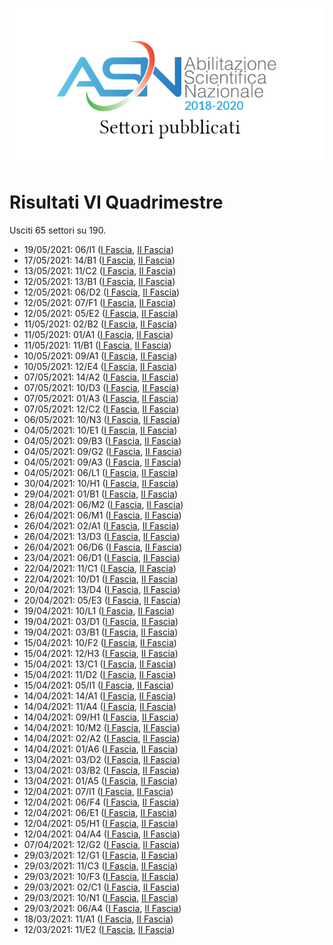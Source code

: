![logo](img/logo.png)

# Risultati VI Quadrimestre

Usciti 65 settori su 190.

- 19/05/2021: 06/I1 ([I Fascia](https://asn18.cineca.it/pubblico/miur/esito/06%252FI1/1/6), [II Fascia](https://asn18.cineca.it/pubblico/miur/esito/06%252FI1/2/6))
- 17/05/2021: 14/B1 ([I Fascia](https://asn18.cineca.it/pubblico/miur/esito/14%252FB1/1/6), [II Fascia](https://asn18.cineca.it/pubblico/miur/esito/14%252FB1/2/6))
- 13/05/2021: 11/C2 ([I Fascia](https://asn18.cineca.it/pubblico/miur/esito/11%252FC2/1/6), [II Fascia](https://asn18.cineca.it/pubblico/miur/esito/11%252FC2/2/6))
- 12/05/2021: 13/B1 ([I Fascia](https://asn18.cineca.it/pubblico/miur/esito/13%252FB1/1/6), [II Fascia](https://asn18.cineca.it/pubblico/miur/esito/13%252FB1/2/6))
- 12/05/2021: 06/D2 ([I Fascia](https://asn18.cineca.it/pubblico/miur/esito/06%252FD2/1/6), [II Fascia](https://asn18.cineca.it/pubblico/miur/esito/06%252FD2/2/6))
- 12/05/2021: 07/F1 ([I Fascia](https://asn18.cineca.it/pubblico/miur/esito/07%252FF1/1/6), [II Fascia](https://asn18.cineca.it/pubblico/miur/esito/07%252FF1/2/6))
- 12/05/2021: 05/E2 ([I Fascia](https://asn18.cineca.it/pubblico/miur/esito/05%252FE2/1/6), [II Fascia](https://asn18.cineca.it/pubblico/miur/esito/05%252FE2/2/6))
- 11/05/2021: 02/B2 ([I Fascia](https://asn18.cineca.it/pubblico/miur/esito/02%252FB2/1/6), [II Fascia](https://asn18.cineca.it/pubblico/miur/esito/02%252FB2/2/6))
- 11/05/2021: 01/A1 ([I Fascia](https://asn18.cineca.it/pubblico/miur/esito/01%252FA1/1/6), [II Fascia](https://asn18.cineca.it/pubblico/miur/esito/01%252FA1/2/6))
- 11/05/2021: 11/B1 ([I Fascia](https://asn18.cineca.it/pubblico/miur/esito/11%252FB1/1/6), [II Fascia](https://asn18.cineca.it/pubblico/miur/esito/11%252FB1/2/6))
- 10/05/2021: 09/A1 ([I Fascia](https://asn18.cineca.it/pubblico/miur/esito/09%252FA1/1/6), [II Fascia](https://asn18.cineca.it/pubblico/miur/esito/09%252FA1/2/6))
- 10/05/2021: 12/E4 ([I Fascia](https://asn18.cineca.it/pubblico/miur/esito/12%252FE4/1/6), [II Fascia](https://asn18.cineca.it/pubblico/miur/esito/12%252FE4/2/6))
- 07/05/2021: 14/A2 ([I Fascia](https://asn18.cineca.it/pubblico/miur/esito/14%252FA2/1/6), [II Fascia](https://asn18.cineca.it/pubblico/miur/esito/14%252FA2/2/6))
- 07/05/2021: 10/D3 ([I Fascia](https://asn18.cineca.it/pubblico/miur/esito/10%252FD3/1/6), [II Fascia](https://asn18.cineca.it/pubblico/miur/esito/10%252FD3/2/6))
- 07/05/2021: 01/A3 ([I Fascia](https://asn18.cineca.it/pubblico/miur/esito/01%252FA3/1/6), [II Fascia](https://asn18.cineca.it/pubblico/miur/esito/01%252FA3/2/6))
- 07/05/2021: 12/C2 ([I Fascia](https://asn18.cineca.it/pubblico/miur/esito/12%252FC2/1/6), [II Fascia](https://asn18.cineca.it/pubblico/miur/esito/12%252FC2/2/6))
- 06/05/2021: 10/N3 ([I Fascia](https://asn18.cineca.it/pubblico/miur/esito/10%252FN3/1/6), [II Fascia](https://asn18.cineca.it/pubblico/miur/esito/10%252FN3/2/6))
- 04/05/2021: 10/E1 ([I Fascia](https://asn18.cineca.it/pubblico/miur/esito/10%252FE1/1/6), [II Fascia](https://asn18.cineca.it/pubblico/miur/esito/10%252FE1/2/6))
- 04/05/2021: 09/B3 ([I Fascia](https://asn18.cineca.it/pubblico/miur/esito/09%252FB3/1/6), [II Fascia](https://asn18.cineca.it/pubblico/miur/esito/09%252FB3/2/6))
- 04/05/2021: 09/G2 ([I Fascia](https://asn18.cineca.it/pubblico/miur/esito/09%252FG2/1/6), [II Fascia](https://asn18.cineca.it/pubblico/miur/esito/09%252FG2/2/6))
- 04/05/2021: 09/A3 ([I Fascia](https://asn18.cineca.it/pubblico/miur/esito/09%252FA3/1/6), [II Fascia](https://asn18.cineca.it/pubblico/miur/esito/09%252FA3/2/6))
- 04/05/2021: 06/L1 ([I Fascia](https://asn18.cineca.it/pubblico/miur/esito/06%252FL1/1/6), [II Fascia](https://asn18.cineca.it/pubblico/miur/esito/06%252FL1/2/6))
- 30/04/2021: 10/H1 ([I Fascia](https://asn18.cineca.it/pubblico/miur/esito/10%252FH1/1/6), [II Fascia](https://asn18.cineca.it/pubblico/miur/esito/10%252FH1/2/6))
- 29/04/2021: 01/B1 ([I Fascia](https://asn18.cineca.it/pubblico/miur/esito/01%252FB1/1/6), [II Fascia](https://asn18.cineca.it/pubblico/miur/esito/01%252FB1/2/6))
- 28/04/2021: 06/M2 ([I Fascia](https://asn18.cineca.it/pubblico/miur/esito/06%252FM2/1/6), [II Fascia](https://asn18.cineca.it/pubblico/miur/esito/06%252FM2/2/6))
- 26/04/2021: 06/M1 ([I Fascia](https://asn18.cineca.it/pubblico/miur/esito/06%252FM1/1/6), [II Fascia](https://asn18.cineca.it/pubblico/miur/esito/06%252FM1/2/6))
- 26/04/2021: 02/A1 ([I Fascia](https://asn18.cineca.it/pubblico/miur/esito/02%252FA1/1/6), [II Fascia](https://asn18.cineca.it/pubblico/miur/esito/02%252FA1/2/6))
- 26/04/2021: 13/D3 ([I Fascia](https://asn18.cineca.it/pubblico/miur/esito/13%252FD3/1/6), [II Fascia](https://asn18.cineca.it/pubblico/miur/esito/13%252FD3/2/6))
- 26/04/2021: 06/D6 ([I Fascia](https://asn18.cineca.it/pubblico/miur/esito/06%252FD6/1/6), [II Fascia](https://asn18.cineca.it/pubblico/miur/esito/06%252FD6/2/6))
- 23/04/2021: 06/D1 ([I Fascia](https://asn18.cineca.it/pubblico/miur/esito/06%252FD1/1/6), [II Fascia](https://asn18.cineca.it/pubblico/miur/esito/06%252FD1/2/6))
- 22/04/2021: 11/C1 ([I Fascia](https://asn18.cineca.it/pubblico/miur/esito/11%252FC1/1/6), [II Fascia](https://asn18.cineca.it/pubblico/miur/esito/11%252FC1/2/6))
- 22/04/2021: 10/D1 ([I Fascia](https://asn18.cineca.it/pubblico/miur/esito/10%252FD1/1/6), [II Fascia](https://asn18.cineca.it/pubblico/miur/esito/10%252FD1/2/6))
- 20/04/2021: 13/D4 ([I Fascia](https://asn18.cineca.it/pubblico/miur/esito/13%252FD4/1/6), [II Fascia](https://asn18.cineca.it/pubblico/miur/esito/13%252FD4/2/6))
- 20/04/2021: 05/E3 ([I Fascia](https://asn18.cineca.it/pubblico/miur/esito/05%252FE3/1/6), [II Fascia](https://asn18.cineca.it/pubblico/miur/esito/05%252FE3/2/6))
- 19/04/2021: 10/L1 ([I Fascia](https://asn18.cineca.it/pubblico/miur/esito/10%252FL1/1/6), [II Fascia](https://asn18.cineca.it/pubblico/miur/esito/10%252FL1/2/6))
- 19/04/2021: 03/D1 ([I Fascia](https://asn18.cineca.it/pubblico/miur/esito/03%252FD1/1/6), [II Fascia](https://asn18.cineca.it/pubblico/miur/esito/03%252FD1/2/6))
- 19/04/2021: 03/B1 ([I Fascia](https://asn18.cineca.it/pubblico/miur/esito/03%252FB1/1/6), [II Fascia](https://asn18.cineca.it/pubblico/miur/esito/03%252FB1/2/6))
- 15/04/2021: 10/F2 ([I Fascia](https://asn18.cineca.it/pubblico/miur/esito/10%252FF2/1/6), [II Fascia](https://asn18.cineca.it/pubblico/miur/esito/10%252FF2/2/6))
- 15/04/2021: 12/H3 ([I Fascia](https://asn18.cineca.it/pubblico/miur/esito/12%252FH3/1/6), [II Fascia](https://asn18.cineca.it/pubblico/miur/esito/12%252FH3/2/6))
- 15/04/2021: 13/C1 ([I Fascia](https://asn18.cineca.it/pubblico/miur/esito/13%252FC1/1/6), [II Fascia](https://asn18.cineca.it/pubblico/miur/esito/13%252FC1/2/6))
- 15/04/2021: 11/D2 ([I Fascia](https://asn18.cineca.it/pubblico/miur/esito/11%252FD2/1/6), [II Fascia](https://asn18.cineca.it/pubblico/miur/esito/11%252FD2/2/6))
- 15/04/2021: 05/I1 ([I Fascia](https://asn18.cineca.it/pubblico/miur/esito/05%252FI1/1/6), [II Fascia](https://asn18.cineca.it/pubblico/miur/esito/05%252FI1/2/6))
- 14/04/2021: 14/A1 ([I Fascia](https://asn18.cineca.it/pubblico/miur/esito/14%252FA1/1/6), [II Fascia](https://asn18.cineca.it/pubblico/miur/esito/14%252FA1/2/6))
- 14/04/2021: 11/A4 ([I Fascia](https://asn18.cineca.it/pubblico/miur/esito/11%252FA4/1/6), [II Fascia](https://asn18.cineca.it/pubblico/miur/esito/11%252FA4/2/6))
- 14/04/2021: 09/H1 ([I Fascia](https://asn18.cineca.it/pubblico/miur/esito/09%252FH1/1/6), [II Fascia](https://asn18.cineca.it/pubblico/miur/esito/09%252FH1/2/6))
- 14/04/2021: 10/M2 ([I Fascia](https://asn18.cineca.it/pubblico/miur/esito/10%252FM2/1/6), [II Fascia](https://asn18.cineca.it/pubblico/miur/esito/10%252FM2/2/6))
- 14/04/2021: 02/A2 ([I Fascia](https://asn18.cineca.it/pubblico/miur/esito/02%252FA2/1/6), [II Fascia](https://asn18.cineca.it/pubblico/miur/esito/02%252FA2/2/6))
- 14/04/2021: 01/A6 ([I Fascia](https://asn18.cineca.it/pubblico/miur/esito/01%252FA6/1/6), [II Fascia](https://asn18.cineca.it/pubblico/miur/esito/01%252FA6/2/6))
- 13/04/2021: 03/D2 ([I Fascia](https://asn18.cineca.it/pubblico/miur/esito/03%252FD2/1/6), [II Fascia](https://asn18.cineca.it/pubblico/miur/esito/03%252FD2/2/6))
- 13/04/2021: 03/B2 ([I Fascia](https://asn18.cineca.it/pubblico/miur/esito/03%252FB2/1/6), [II Fascia](https://asn18.cineca.it/pubblico/miur/esito/03%252FB2/2/6))
- 13/04/2021: 01/A5 ([I Fascia](https://asn18.cineca.it/pubblico/miur/esito/01%252FA5/1/6), [II Fascia](https://asn18.cineca.it/pubblico/miur/esito/01%252FA5/2/6))
- 12/04/2021: 07/I1 ([I Fascia](https://asn18.cineca.it/pubblico/miur/esito/07%252FI1/1/6), [II Fascia](https://asn18.cineca.it/pubblico/miur/esito/07%252FI1/2/6))
- 12/04/2021: 06/F4 ([I Fascia](https://asn18.cineca.it/pubblico/miur/esito/06%252FF4/1/6), [II Fascia](https://asn18.cineca.it/pubblico/miur/esito/06%252FF4/2/6))
- 12/04/2021: 06/E1 ([I Fascia](https://asn18.cineca.it/pubblico/miur/esito/06%252FE1/1/6), [II Fascia](https://asn18.cineca.it/pubblico/miur/esito/06%252FE1/2/6))
- 12/04/2021: 05/H1 ([I Fascia](https://asn18.cineca.it/pubblico/miur/esito/05%252FH1/1/6), [II Fascia](https://asn18.cineca.it/pubblico/miur/esito/05%252FH1/2/6))
- 12/04/2021: 04/A4 ([I Fascia](https://asn18.cineca.it/pubblico/miur/esito/04%252FA4/1/6), [II Fascia](https://asn18.cineca.it/pubblico/miur/esito/04%252FA4/2/6))
- 07/04/2021: 12/G2 ([I Fascia](https://asn18.cineca.it/pubblico/miur/esito/12%252FG2/1/6), [II Fascia](https://asn18.cineca.it/pubblico/miur/esito/12%252FG2/2/6))
- 29/03/2021: 12/G1 ([I Fascia](https://asn18.cineca.it/pubblico/miur/esito/12%252FG1/1/6), [II Fascia](https://asn18.cineca.it/pubblico/miur/esito/12%252FG1/2/6))
- 29/03/2021: 11/C3 ([I Fascia](https://asn18.cineca.it/pubblico/miur/esito/11%252FC3/1/6), [II Fascia](https://asn18.cineca.it/pubblico/miur/esito/11%252FC3/2/6))
- 29/03/2021: 10/F3 ([I Fascia](https://asn18.cineca.it/pubblico/miur/esito/10%252FF3/1/6), [II Fascia](https://asn18.cineca.it/pubblico/miur/esito/10%252FF3/2/6))
- 29/03/2021: 02/C1 ([I Fascia](https://asn18.cineca.it/pubblico/miur/esito/02%252FC1/1/6), [II Fascia](https://asn18.cineca.it/pubblico/miur/esito/02%252FC1/2/6))
- 29/03/2021: 10/N1 ([I Fascia](https://asn18.cineca.it/pubblico/miur/esito/10%252FN1/1/6), [II Fascia](https://asn18.cineca.it/pubblico/miur/esito/10%252FN1/2/6))
- 29/03/2021: 06/A4 ([I Fascia](https://asn18.cineca.it/pubblico/miur/esito/06%252FA4/1/6), [II Fascia](https://asn18.cineca.it/pubblico/miur/esito/06%252FA4/2/6))
- 18/03/2021: 11/A1 ([I Fascia](https://asn18.cineca.it/pubblico/miur/esito/11%252FA1/1/6), [II Fascia](https://asn18.cineca.it/pubblico/miur/esito/11%252FA1/2/6))
- 12/03/2021: 11/E2 ([I Fascia](https://asn18.cineca.it/pubblico/miur/esito/11%252FE2/1/6), [II Fascia](https://asn18.cineca.it/pubblico/miur/esito/11%252FE2/2/6))

